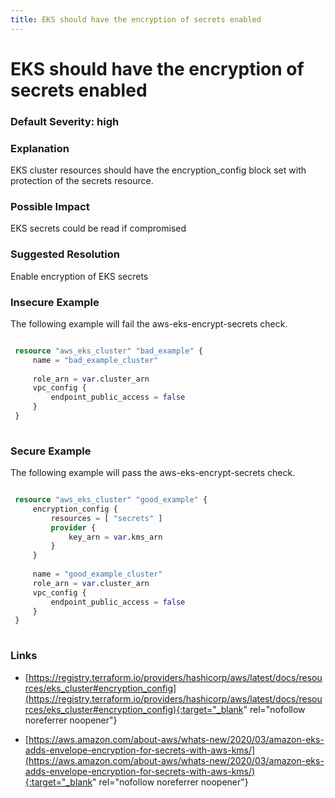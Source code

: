 ```yaml
---
title: EKS should have the encryption of secrets enabled
---
```


# EKS should have the encryption of secrets enabled

### Default Severity: <span class="severity high">high</span>

### Explanation

EKS cluster resources should have the encryption_config block set with protection of the secrets resource.

### Possible Impact
EKS secrets could be read if compromised

### Suggested Resolution
Enable encryption of EKS secrets


### Insecure Example

The following example will fail the aws-eks-encrypt-secrets check.
```terraform

 resource "aws_eks_cluster" "bad_example" {
     name = "bad_example_cluster"
 
     role_arn = var.cluster_arn
     vpc_config {
         endpoint_public_access = false
     }
 }
 
```



### Secure Example

The following example will pass the aws-eks-encrypt-secrets check.
```terraform

 resource "aws_eks_cluster" "good_example" {
     encryption_config {
         resources = [ "secrets" ]
         provider {
             key_arn = var.kms_arn
         }
     }
 
     name = "good_example_cluster"
     role_arn = var.cluster_arn
     vpc_config {
         endpoint_public_access = false
     }
 }
 
```



### Links


- [https://registry.terraform.io/providers/hashicorp/aws/latest/docs/resources/eks_cluster#encryption_config](https://registry.terraform.io/providers/hashicorp/aws/latest/docs/resources/eks_cluster#encryption_config){:target="_blank" rel="nofollow noreferrer noopener"}

- [https://aws.amazon.com/about-aws/whats-new/2020/03/amazon-eks-adds-envelope-encryption-for-secrets-with-aws-kms/](https://aws.amazon.com/about-aws/whats-new/2020/03/amazon-eks-adds-envelope-encryption-for-secrets-with-aws-kms/){:target="_blank" rel="nofollow noreferrer noopener"}



